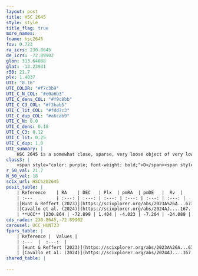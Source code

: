 ```yaml
---
layout: post
title: HSC 2645
style: style
title_flag: true
more_names: 
fname: hsc2645
fov: 0.723
ra_icrs: 230.8645
de_icrs: -72.89902
glon: 313.64088
glat: -13.23931
r50: 21.7
plx: 1.4037
UTI: "0.16"
UTI_COLOR: "#f7c3b9"
UTI_C_N_COL: "#e0a6b3"
UTI_C_dens_COL: "#f9c8bb"
UTI_C_C3_COL: "#f3bab5"
UTI_C_lit_COL: "#fdd7c3"
UTI_C_dup_COL: "#a6cab9"
UTI_C_N: 0.0
UTI_C_dens: 0.18
UTI_C_C3: 0.12
UTI_C_lit: 0.25
UTI_C_dup: 1.0
UTI_summary: |
    HSC 2645 is a somewhat close, sparse, very loose object of very low C3 quality. It was recently reported in the literature.<br><br><span style="color: #99180f; font-weight: bold;">Warning: </span>contains less than 25 stars with <i>P>0.5</i> estimated.
class3: |
    <span style="color: purple; font-weight: bold;">D</span><span style="color: red; font-weight: bold;">C</span>
r_50_val: 21.7
N_50_val: 18
scix_url: HSC%202645
posit_table: |
    | Reference    | RA    | DEC   | Plx  | pmRA  | pmDE   |  Rv  |
    | :---         | :---: | :---: | :---: | :---: | :---: | :---: |
    |[Hunt & Reffert (2023)](https://scixplorer.org/abs/2023A%26A...673A.114H) | 230.902 | -72.852 | 1.481 | -3.958 | -7.255 | -19.19 |
    |[Cavallo et al. (2024)](https://scixplorer.org/abs/2024AJ....167...12C) | 234.042 | -72.708 | 1.494 | -- | -- | -- |
    | **UCC** |230.864 | -72.899 | 1.404 | -4.023 | -7.204 | -24.089 | 
cds_radec: 230.8645,-72.89902
carousel: UCC_HUNT23
fpars_table: |
    | Reference |  Values |
    | :---  |  :---:  |
    | [Hunt & Reffert (2023)](https://scixplorer.org/abs/2023A%26A...673A.114H) | `AV50=0.174, diffAV50=0.652, MOD50=9.026, logAge50=8.784` |
    | [Cavallo et al. (2024)](https://scixplorer.org/abs/2024AJ....167...12C) | `AV50=0.57, dMod50=9.06, logAge50=8.63, [Fe/H]50=0.03` |
shared_table: |
    
---
```

